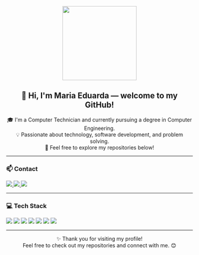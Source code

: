 <div align="center">

<img src="https://user-images.githubusercontent.com/86379615/209571924-ae10e1b8-ea2e-4a68-bb18-0e660fc8e38e.png" width="200px"/>

## 👋 Hi, I'm Maria Eduarda — welcome to my GitHub!

🎓 I'm a Computer Technician and currently pursuing a degree in Computer Engineering.  
💡 Passionate about technology, software development, and problem solving.  
🚀 Feel free to explore my repositories below!

</div>

---

### 📫 Contact

<div align="left">
  <a href="https://discord.gg/rzvgKwC6" target="_blank">
    <img src="https://img.shields.io/badge/Discord-7289DA?style=for-the-badge&logo=discord&logoColor=white">
  </a> 
  <a href="https://www.linkedin.com/in/mariaeduardapsm/" target="_blank">
    <img src="https://img.shields.io/badge/LinkedIn-0A66C2?style=for-the-badge&logo=linkedin&logoColor=white">
  </a> 
  <a href="mailto:mariaeduardapereirasm@gmail.com">
    <img src="https://img.shields.io/badge/Gmail-D14836?style=for-the-badge&logo=gmail&logoColor=white">
  </a>  
</div>

---

### 💻 Tech Stack

<div align="left">
  <img src="https://img.shields.io/badge/JavaScript-323330?style=for-the-badge&logo=javascript&logoColor=F7DF1E"/>
  <img src="https://img.shields.io/badge/Python-3776AB?style=for-the-badge&logo=python&logoColor=white"/>
  <img src="https://img.shields.io/badge/C-00599C?style=for-the-badge&logo=c&logoColor=white"/>
  <img src="https://img.shields.io/badge/Java-ED8B00?style=for-the-badge&logo=java&logoColor=white"/>
  <img src="https://img.shields.io/badge/C++-00599C?style=for-the-badge&logo=c%2B%2B&logoColor=white"/>
  <img src="https://img.shields.io/badge/HTML-239120?style=for-the-badge&logo=html5&logoColor=white"/>
  <img src="https://img.shields.io/badge/CSS-239120?style=for-the-badge&logo=css3&logoColor=white"/>
</div>

---

<div align="center">

✨ Thank you for visiting my profile!  
Feel free to check out my repositories and connect with me. 😊

</div>
